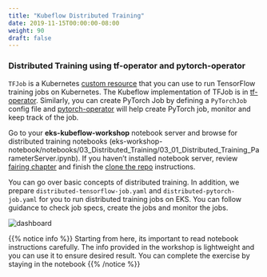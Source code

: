 ```yaml
---
title: "Kubeflow Distributed Training"
date: 2019-11-15T00:00:00-08:00
weight: 90
draft: false
---
```


### Distributed Training using tf-operator and pytorch-operator

`TFJob` is a Kubernetes [custom resource](https://kubernetes.io/docs/concepts/extend-kubernetes/api-extension/custom-resources/) that you can use to run TensorFlow training jobs on Kubernetes. The Kubeflow implementation of TFJob is in [tf-operator](https://github.com/kubeflow/tf-operator). Similarly, you can create PyTorch Job by defining a `PyTorchJob` config file and [pytorch-operator](https://github.com/kubeflow/pytorch-operator) will help create PyTorch job, monitor and keep track of the job.

Go to your **eks-kubeflow-workshop** notebook server and browse for distributed training notebooks (eks-workshop-notebook/notebooks/03_Distributed_Training/03_01_Distributed_Training_ParameterServer.ipynb). If you haven’t installed notebook server, review [fairing chapter](https://eksworkshop.com/kubeflow/fairing/#create-jupyter-notebook-server) and finish the [clone the repo](https://eksworkshop.com/kubeflow/fairing/#clone-the-repo) instructions.

You can go over basic concepts of distributed training. In addition, we prepare `distributed-tensorflow-job.yaml` and `distributed-pytorch-job.yaml` for you to run distributed training jobs on EKS. You can follow guidance to check job specs, create the jobs and monitor the jobs.

![dashboard](/images/kubeflow/distributed-training-notebook.jpg)

{{% notice info %}}
Starting from here, its important to read notebook instructions carefully. The info provided in the workshop is lightweight and you can use it to ensure desired result. You can complete the exercise by staying in the notebook
{{% /notice %}}
